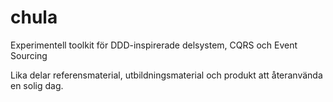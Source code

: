 # chula
Experimentell toolkit för DDD-inspirerade delsystem, CQRS och Event Sourcing

Lika delar referensmaterial, utbildningsmaterial och produkt att återanvända en solig dag.
